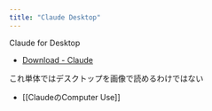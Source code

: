 ```yaml
---
title: "Claude Desktop"
---
```


Claude for Desktop
- [Download - Claude](https://claude.ai/download)

これ単体ではデスクトップを画像で読めるわけではない
- [[ClaudeのComputer Use]]
